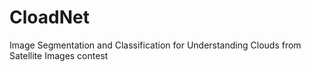 # CloadNet
Image Segmentation and Classification for Understanding Clouds from Satellite Images contest

